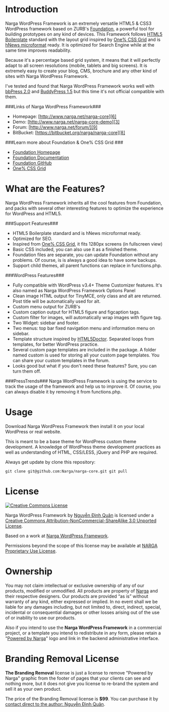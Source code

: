 Introduction
====================
Narga WordPress Framework is an extremely versatile HTML5 & CSS3 WordPress framework based on ZURB's [Foundation](http://foundation.zurb.com), a powerful tool for building prototypes on any kind of devices. This Framework follows [HTML5 Boilerplate](http://html5boilerplate.com) standard with the layout grid inspired by [One% CSS Grid](http://onepcssgrid.mattimling.com) and is [hNews microformat](https://www.readability.com/publishers/guidelines) ready. It is optimized for Search Engine while at the same time improves readability.

Because it's a percentage based grid system, it means that it will perfectly adapt to all screen resolutions (mobile, tablets and big screens). It is extremely easy to create your blog, CMS, brochure and any other kind of sites with Narga WordPress Framework.

I've tested and found that Narga WordPress Framework works well with [bbPress 2.0](http://bbpress.org/) and [BuddyPress 1.5](http://buddypress.org/) but this time it's not official compatible with them.

###Links of Narga WordPress Framework###
* Homepage:         [http://www.narga.net/narga-core][6]
* Demo:             [http://www.narga.net/narga-core-demo][3]
* Forum:            [http://www.narga.net/forum/][9]
* BitBucket:        [https://bitbucket.org/narga/narga-core][8]

###Learn more about Foundation & One% CSS Grid ###
* [Foundation Homepage](http://foundation.zurb.com)
* [Foundation Documentation](http://foundation.zurb.com/docs)
* [Foundation GitHub](https://github.com/zurb/foundation)
* [One% CSS Grid](http://onepcssgrid.mattimling.com)

What are the Features?
======================
Narga WordPress Framework inherits all the cool features from Foundation, and packs with several other interesting features to optimize the experience for WordPress and HTML5. 

###Support Features###
* HTML5 Boilerplate standard and is hNews microformat ready.
* Optimized for SEO.
* Inspired from [One% CSS Grid](http://onepcssgrid.mattimling.com), it fits 1280px screens (in fullscreen view)
* Basic CSS included, you can also use it as a finished theme.
* Foundation files are separate, you can update Foundation without any problems. Of course, is is always a good idea to have some backups.
* Support child themes, all parent functions can replace in functions.php.

###WordPress Features###
* Fully compatible with WordPress v3.4+ Theme Customizer features. It's also named as Narga WordPress Framework Options Panel
* Clean image HTML output for TinyMCE, only class and alt are returned. Post title will be automatically used for alt.
* Custom menu output for ZURB's
* Custom caption output for HTML5 figure and figcaption tags.
* Custom filter for images, will automatically wrap images with figure tag.
* Two Widget: sidebar and footer.
* Two menus: top bar fixed navigation menu and information menu on sidebar.
* Template structure inspired by [HTML5Doctor](http://html5doctor.com/). Separated loops from templates, for better WordPress practice.
* Several custom page templates are included in the package. A folder named custom is used for storing all your custom page templates. You can share your custom templates in the forum.
* Looks good but what if you don't need these features? Sure, you can turn them off.

###PressTrends###
Narga WordPress Framework is using the service to track the usage of the framework and help us to improve it. Of course, you can always disable it by removing it from functions.php.

Usage
=====
Download Narga WordPress Framework then install it on your local WordPress or real website.

This is meant to be a base theme for WordPress custom theme development. A knowledge of WordPress theme development practices as well as understanding of HTML, CSS/LESS, jQuery and PHP are required.

Always get update by clone this repository:

``git clone git@github.com:Narga/narga-core.git
git pull``

License
=======

[![Creative Commons License][4]][1] 

Narga WordPress Framework by [Nguyễn Đình Quân][2] is licensed under a [Creative Commons Attribution-NonCommercial-ShareAlike 3.0 Unported License][1].

Based on a work at [Narga WordPress Framework][6].

Permissions beyond the scope of this license may be available at [NARGA Proprietary Use License][7].

Ownership
=========
You may not claim intellectual or exclusive ownership of any of our products, modified or unmodified. All products are property of [Narga][2] and their respective designers. Our products are provided “as is” without warranty of any kind, either expressed or implied. In no event shall we be liable for any damages including, but not limited to, direct, indirect, special, incidental or consequential damages or other losses arising out of the use of or inability to use our products.

Also if you intend to use the **Narga WordPress Framework** in a commercial project, or a template you intend to redistribute in any form, please retain a "[Powered by Narga][2]" logo and link in the backend administrative interface.

Branding Removal License
========================
**The Branding Removal** license is just a license to remove "Powered by Narga" graphic from the footer of pages that your clients can see and nothing more, but it does not give you license to re-brand the system and sell it as your own product.

The price of the Branding Removal license is **$99**. You can purchase it by [contact direct to the author: Nguyễn Đình Quân][5].


 [1]: http://creativecommons.org/licenses/by-nc-sa/3.0/deed.en_US
 [2]: http://www.narga.net/
 [3]: http://www.narga.net/narga-core-demo
 [4]: http://i.creativecommons.org/l/by-nc-sa/3.0/88x31.png
 [5]: http://www.narga.net/contact/
 [6]: http://www.narga.net/narga-core
 [7]: http://www.narga.net/terms
 [8]: https://bitbucket.org/narga/narga-core
 [9]: http://www.narga.net/forum/
